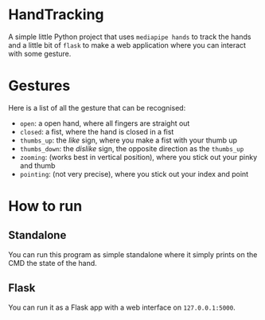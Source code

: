 # HandTracking
 A simple little Python project that uses `mediapipe hands` to track the hands and a little bit of `flask` to make a
 web application where you can interact with some gesture.

# Gestures
Here is a list of all the gesture that can be recognised:
- `open`: a open hand, where all fingers are straight out
- `closed`: a fist, where the hand is closed in a fist
- `thumbs_up`: the *like* sign, where you make a fist with your thumb up
- `thumbs_down`: the *dislike* sign, the opposite direction as the `thumbs_up`
- `zooming`: (works best in vertical position), where you stick out your pinky and thumb
- `pointing`: (not very precise), where you stick out your index and point

# How to run
## Standalone
You can run this program as simple standalone where it simply prints on the CMD the state of the hand.

## Flask
You can run it as a Flask app with a web interface on `127.0.0.1:5000`.